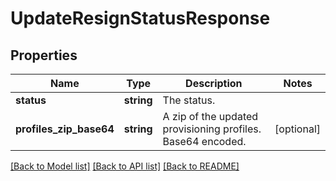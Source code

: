 # UpdateResignStatusResponse

## Properties
Name | Type | Description | Notes
------------ | ------------- | ------------- | -------------
**status** | **string** | The status. | 
**profiles_zip_base64** | **string** | A zip of the updated provisioning profiles. Base64 encoded. | [optional] 

[[Back to Model list]](../README.md#documentation-for-models) [[Back to API list]](../README.md#documentation-for-api-endpoints) [[Back to README]](../README.md)

